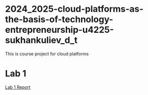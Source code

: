 # 2024_2025-cloud-platforms-as-the-basis-of-technology-entrepreneurship-u4225-sukhankuliev_d_t
This is course project for cloud platforms

# Lab 1
[Lab 1 Report](./lab1/SummaryOfLab1.md)
